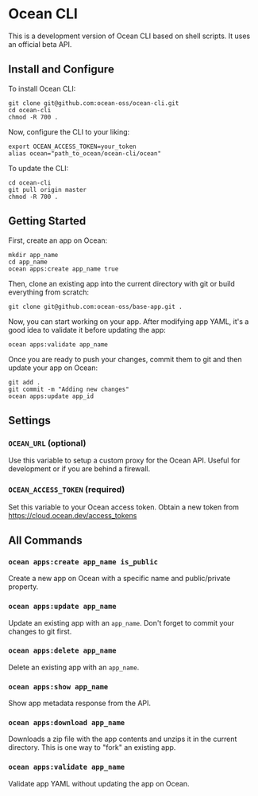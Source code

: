 # Ocean CLI

This is a development version of Ocean CLI based on shell scripts. It uses an official beta API.

## Install and Configure

To install Ocean CLI:

```shell
git clone git@github.com:ocean-oss/ocean-cli.git
cd ocean-cli
chmod -R 700 .
```

Now, configure the CLI to your liking:

```shell
export OCEAN_ACCESS_TOKEN=your_token
alias ocean="path_to_ocean/ocean-cli/ocean"
```

To update the CLI:

```shell
cd ocean-cli
git pull origin master
chmod -R 700 .
```

## Getting Started

First, create an app on Ocean:

```shell
mkdir app_name
cd app_name
ocean apps:create app_name true
```

Then, clone an existing app into the current directory with git or build everything from scratch:

```shell
git clone git@github.com:ocean-oss/base-app.git .
```

Now, you can start working on your app. After modifying app YAML, it's a good idea to validate it before updating the app:

```shell
ocean apps:validate app_name
```

Once you are ready to push your changes, commit them to git and then update your app on Ocean:

```shell
git add .
git commit -m "Adding new changes"
ocean apps:update app_id
```

## Settings

### `OCEAN_URL` (optional)

Use this variable to setup a custom proxy for the Ocean API. Useful for development or if you are behind a firewall.

### `OCEAN_ACCESS_TOKEN` (required)

Set this variable to your Ocean access token. Obtain a new token from https://cloud.ocean.dev/access_tokens

## All Commands

### `ocean apps:create app_name is_public`

Create a new app on Ocean with a specific name and public/private property.

### `ocean apps:update app_name`

Update an existing app with an `app_name`. Don't forget to commit your changes to git first.

### `ocean apps:delete app_name`

Delete an existing app with an `app_name`.

### `ocean apps:show app_name`

Show app metadata response from the API.

### `ocean apps:download app_name`

Downloads a zip file with the app contents and unzips it in the current directory. This is one way to "fork" an existing app.

### `ocean apps:validate app_name`

Validate app YAML without updating the app on Ocean.